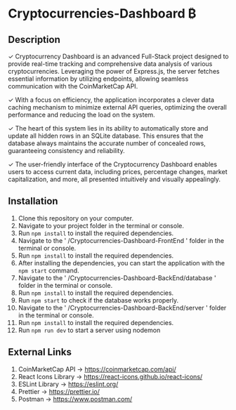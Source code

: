 # Cryptocurrencies-Dashboard ₿
## Description
✓ Cryptocurrency Dashboard is an advanced Full-Stack project designed to provide real-time tracking and comprehensive data analysis of various cryptocurrencies. Leveraging the power of Express.js, the server fetches essential information by utilizing endpoints, allowing seamless communication with the CoinMarketCap API.

✓ With a focus on efficiency, the application incorporates a clever data caching mechanism to minimize external API queries, optimizing the overall performance and reducing the load on the system.

✓ The heart of this system lies in its ability to automatically store and update all hidden rows in an SQLite database. This ensures that the database always maintains the accurate number of concealed rows, guaranteeing consistency and reliability.

✓ The user-friendly interface of the Cryptocurrency Dashboard enables users to access current data, including prices, percentage changes, market capitalization, and more, all presented intuitively and visually appealingly. 

## Installation
1. Clone this repository on your computer.
2. Navigate to your project folder in the terminal or console.
3. Run `npm install` to install the required dependencies.
4. Navigate to the ' /Cryptocurrencies-Dashboard-FrontEnd ' folder in the terminal or console.
5. Run `npm install` to install the required dependencies.
6. After installing the dependencies, you can start the application with the `npm start` command.
7. Navigate to the ' /Cryptocurrencies-Dashboard-BackEnd/database ' folder in the terminal or console.
8. Run `npm install` to install the required dependencies.
9. Run `npm start` to check if the database works properly.
10. Navigate to the ' /Cryptocurrencies-Dashboard-BackEnd/server ' folder in the terminal or console.
11. Run `npm install` to install the required dependencies.
12. Run `npm run dev` to start a server using nodemon
    
## External Links
1. CoinMarketCap API -> https://coinmarketcap.com/api/
2. React Icons Library -> https://react-icons.github.io/react-icons/
3. ESLint Library -> https://eslint.org/
4. Prettier -> https://prettier.io/
5. Postman -> https://www.postman.com/
